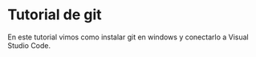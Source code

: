 # Tutorial de git 

En este tutorial vimos como instalar git en windows y conectarlo a Visual Studio Code.